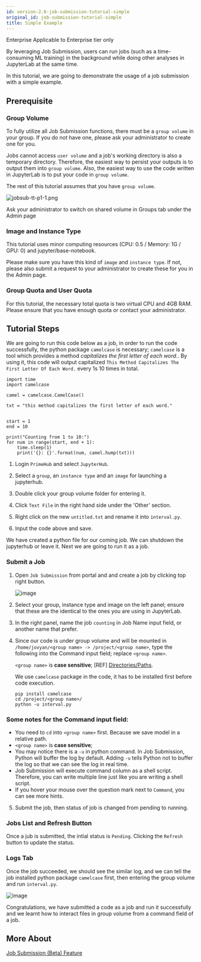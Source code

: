 ```yaml
---
id: version-2.6-job-submission-tutorial-simple
original_id: job-submission-tutorial-simple
title: Simple Example
---
```


<div class="ee-only tooltip">Enterprise
  <span class="tooltiptext">Applicable to Enterprise tier only</span>
</div>

By leveraging Job Submission, users can run jobs (such as a time-consuming ML training) in the background while doing other analyses in JupyterLab at the same time.

In this tutorial, we are going to demonstrate the usage of a job submission with a simple example.

## Prerequisite

### Group Volume

To fully utilize all Job Submission functions, there must be a `group volume` in your group. If you do not have one, please ask your administrator to create one for you.

Jobs cannot access `user volume` and a job's working directory is also a temporary directory. Therefore, the easiest way to persist your outputs is to output them into `group volume`. Also, the easiest way to use the code written in JupyterLab is to put your code in `group volume`.

The rest of this tutorial assumes that you have `group volume`.

![jobsub-tt-p1-1.png](assets/jobsub-tt-p1-1.png)

Ask your administrator to switch on shared volume in Groups tab under the Admin page 

### Image and Instance Type

This tutorial uses minor computing resources (CPU: 0.5 / Memory: 1G / GPU: 0) and jupyter/base-notebook.

Please make sure you have this kind of `image` and `instance type`. If not, please also submit a request to your administrator to create these for you in the Admin page.

### Group Quota and User Quota

For this tutorial, the necessary total quota is two virtual CPU and 4GB RAM. Please ensure that you have enough quota or contact your administrator.

## Tutorial Steps

We are going to run this code below as a job, in order to run the code successfully, the python package `camelcase` is necessary; `camelcase` is a tool which provides a method *capitalizes the first letter of each word.*. By using it, this code will output capitalized `This Method Capitalizes The First Letter Of Each Word.` every 1s 10 times in total.

```
import time
import camelcase

camel = camelcase.CamelCase()

txt = "this method capitalizes the first letter of each word."


start = 1
end = 10

print("Counting from 1 to 10:")
for num in range(start, end + 1): 
    time.sleep(1)
    print('{}: {}'.format(num, camel.hump(txt)))
```

1. Login `PrimeHub` and select `JupyterHub`.

2. Select a `group`, an `instance type` and an `image` for launching a jupyterhub.

3. Double click your group volume folder for entering it.

4. Click `Text File` in the right hand side under the 'Other' section.

5. Right click on the new `untitled.txt` and rename it into `interval.py`.

6. Input the code above and save.

We have created a python file for our coming job. We can shutdown the jupyterhub or leave it. Next we are going to run it as a job.

### Submit a Job

1. Open `Job Submission` from portal and and create a job by clicking top right button.

    ![image](assets/jobsub-tt-p2-3.png)

2. Select your group, instance type and image on the left panel; ensure that these are the identical to the ones you are using in JupyterLab.

3. In the right panel, name the job `counting` in Job Name input field, or another name that prefer.
   
4. Since our code is under group volume and will be mounted in `/home/jovyan/<group name> -> /project/<group name>`, type the following into the Command input field; replace `<group name>`. 

    `<group name>` is **case sensitive**; [REF] [Directories/Paths](job-submission-feature#directories-paths-the-job-can-access-if-directories-exits).

    We use `camelcase` package in the code, it has to be installed first before code execution.

    ```
    pip install camelcase
    cd /project/<group name>/
    python -u interval.py
    ```

### Some notes for the Command input field:

   - You need to `cd` into `<group name>` first. Because we save model in a relative path.
   - `<group name>` is **case sensitive**;
   - You may notice there is a `-u` in python command. In Job Submission, Python will buffer the log by default. Adding `-u` tells Python not to buffer the log so that we can see the log in real time.
   - Job Submission will execute command column as a shell script. Therefore, you can write multiple line just like you are writing a shell script.
   - If you hover your mouse over the question mark next to `Command`, you can see more hints.

5. Submit the job, then status of job is changed from pending to running.

### Jobs List and Refresh Button

Once a jub is submitted, the intial status is `Pending`. Clicking the `Refresh` button to update the status.
   
### Logs Tab

Once the job succeeded, we should see the similar log, and we can tell the job installed python package `camelcase` first, then entering the group volume and run `interval.py`.
   
   ![image](assets/jobsub-tt-simple-log.png)


Congratulations, we have submitted a code as a job and run it successfully and we learnt how to interact files in group volume from a command field of a job. 


## More About

[Job Submission (Beta) Feature](job-submission-feature)
